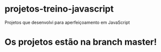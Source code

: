 # projetos-treino-javascript
Projetos que desenvolvi para aperfeiçoamento em JavaScript

# Os projetos estão na branch master!
